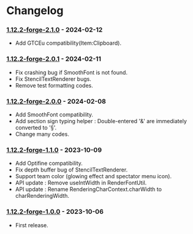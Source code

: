 # Changelog

### [1.12.2-forge-2.1.0](https://github.com/KatatsumuriPan/BetterFormattingCode/releases/tag/1.12.2-forge-2.1.0) - 2024-02-12

- Add GTCEu compatibility(Item:Clipboard).

### [1.12.2-forge-2.0.1](https://github.com/KatatsumuriPan/BetterFormattingCode/releases/tag/1.12.2-forge-2.0.1) - 2024-02-11

- Fix crashing bug if SmoothFont is not found.
- Fix StencilTextRenderer bugs.
- Remove test formatting codes.

### [1.12.2-forge-2.0.0](https://github.com/KatatsumuriPan/BetterFormattingCode/releases/tag/1.12.2-forge-2.0.0) - 2024-02-08

- Add SmoothFont compatibility.
- Add section sign typing helper : Double-entered '&' are immediately converted to '§'.
- Change many codes.

### [1.12.2-forge-1.1.0](https://github.com/KatatsumuriPan/BetterFormattingCode/releases/tag/1.12.2-forge-1.1.0) - 2023-10-09

- Add Optifine compatibility.
- Fix depth buffer bug of StencilTextRenderer.
- Support team color (glowing effect and spectator menu icon).
- API update : Remove useIntWidth in RenderFontUtil.
- API update : Rename RenderingCharContext.charWidth to charRenderingWidth.

### [1.12.2-forge-1.0.0](https://github.com/KatatsumuriPan/BetterFormattingCode/releases/tag/1.12.2-forge-1.0.0) - 2023-10-06

- First release.

